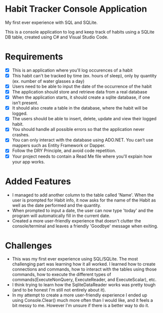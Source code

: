 # Habit Tracker Console Application
My first ever experience with SQL and SQLite.

This is a console application to log and keep 
track of habits using a SQLite DB table, created 
using C# and Visual Studio Code.

# Requirements
- [x] This is an application where you'll log occurences of a habit
- [x] This habit can't be tracked by time (ex. hours of sleep), only by quantity (ex. number of water glasses a day)
- [x] Users need to be able to input the date of the occurrence of the habit
- [x] The application should store and retrieve data from a real database
- [x] When the application starts, it should create a sqlite database, if one isn’t present.
- [x] It should also create a table in the database, where the habit will be logged.
- [x] The users should be able to insert, delete, update and view their logged habit.
- [x] You should handle all possible errors so that the application never crashes.
- [x] You can only interact with the database using ADO.NET. You can’t use mappers such as Entity Framework or Dapper.
- [x] Follow the DRY Principle, and avoid code repetition.
- [x] Your project needs to contain a Read Me file where you'll explain how your app works.

# Added Features
- I managed to add another column to the table called 'Name'. When the user is prompted for Habit info, it now asks for the name of the Habit as well as the date performed and the quantity.
- When prompted to input a date, the user can now type 'today' and the program will automatically fill in the current date.
- Created a more user-friendly experience that doesn't clutter the console/terminal and leaves a friendly 'Goodbye' message when exiting.

# Challenges
- This was my first ever experience using SQL/SQLite. The most challenging part was learning how it all worked. I learned how to create connections and commands, how to interact with the tables using those commands, how to execute the different types of commands(ExecuteNonQuery, ExecuteReader, and ExecuteScalar), etc.
- I think trying to learn how the SqliteDataReader works was pretty tough (and to be honest I'm still not entirely about it).
- In my attempt to create a more user-friendly experience I ended up using Console.Clear() much more often than I would like, and it feels a bit messy to me. However I'm unsure if there is a better way to do it.